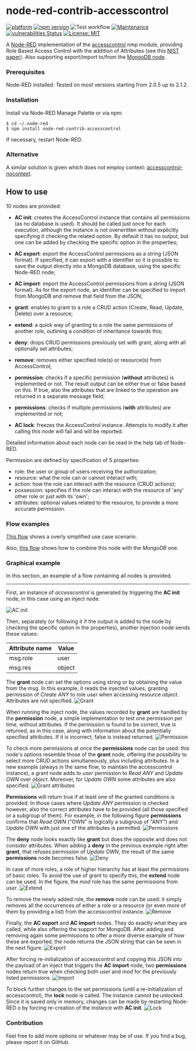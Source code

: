 # node-red-contrib-accesscontrol
[![platform](https://img.shields.io/badge/platform-Node--RED-red)](https://nodered.org)
[![npm version](https://badge.fury.io/js/node-red-contrib-accesscontrol.svg)](https://badge.fury.io/js/node-red-contrib-accesscontrol)
![Test workflow](https://github.com/edogimo/node-red-contrib-accesscontrol/actions/workflows/github-actions-general.yml/badge.svg)
[![Maintenance](https://img.shields.io/badge/Maintained%3F-yes-green.svg)](https://github.com/EdoGimo/node-red-contrib-accesscontrol/graphs/commit-activity)
[![vulnerabilities Status](https://snyk.io/test/github/edogimo/node-red-contrib-accesscontrol/badge.svg)](https://snyk.io/test/github/edogimo/node-red-contrib-accesscontrol)
[![License: MIT](https://img.shields.io/badge/License-MIT-yellow.svg)](https://opensource.org/licenses/MIT)

A [Node-RED](https://nodered.org/) implementation of the [accesscontrol](https://www.npmjs.com/package/accesscontrol) nmp module, providing Role Based Access Control with the addition of Attributes (see this [NIST paper](https://csrc.nist.gov/publications/detail/journal-article/2010/adding-attributes-to-role-based-access-control)). 
Also supporting export/import to/from the [MongoDB node](https://flows.nodered.org/node/node-red-node-mongodb).


### Prerequisites

Node-RED installed. Tested on most versions starting from 2.0.5 up to 2.1.2.


### Installation
 
Install via Node-RED Manage Palette or via npm:

```shell
$ cd ~/.node-red
$ npm install node-red-contrib-accesscontrol
```

If necessary, restart Node-RED.


### Alternative

A similar solution is given which does not employ context: [accesscontrol-nocontext](https://flows.nodered.org/node/node-red-contrib-accesscontrol-nocontext).


## How to use
10 nodes are provided:
- **AC init**: creates the AccessControl instance that contains all permissions (as no database is used). It should be called just once for each execution, although the instance is not overwritten without explicitly specifying it checking the related option. By default it has no output, but one can be added by checking the specific option in the properties;

- **AC export**: export the AccessControl permissions as a string (JSON format). If specified, it can export with a identifier so it is possible to save the output directly into a MongoDB database, using the specific Node-RED node;

- **AC import**: import the AccessControl permissions from a string (JSON format). As for the export node, an identifier can be specified to import from MongoDB and remove that field from the JSON;

- **grant**: enables to grant to a role a CRUD action (Create, Read, Update, Delete) over a resource;

- **extend**: a quick way of granting to a role the same permissions of another role, outlining a condition of inheritance towards this;

- **deny**: drops CRUD permissions previously set with grant, along with all optionally set attributes;

- **remove**: removes either specified role(s) or resource(s) from AccessControl;

- **permission**: checks if a specific permission (**without** attributes) is implemented or not. The result output can be either true or false based on this. If true, also the attributes that are linked to the operation are returned in a separate message field;

- **permissions**: checks if multiple permissions (**with** attributes) are implemented or not;

- **AC lock**: freezes the AccessControl instance. Attempts to modify it after calling this node will fail and will be reported.

Detailed information about each node can be read in the help tab of Node-RED.

Permission are defined by specification of 5 properties:
- role: the user or group of users receiving the authorization;
- resource: what the role can or cannot interact with;
- action: how the role can interact with the resource (CRUD actions);
- possession: specifies if the role can interact with the resource of 'any' other role or just with its 'own';
- attributes: optional values related to the resource, to provide a more accurate permission.



### Flow examples
[This flow](https://flows.nodered.org/flow/735d285b1e5fbf3f5c9f2495812c4292) shows a overly simplified use case scenario.

Also, [this flow](https://flows.nodered.org/flow/d9df53b07308813a6cb28511180351ed) shows how to combine this node with the *MongoDB* one.

### Graphical example
In this section, an example of a flow containing all nodes is provided.
<hr>

First, an instance of *accesscontrol* is generated by triggering the **AC init** node, in this case using an inject node.

![AC init](figures/init.png)

Then, separately (or following it if the output is added to the node by checking the specific option in the properties), another injection node sends these values:

| Attribute name   | Value       |
| -----------      | ----------- |
| msg.role         | user        |
| msg.res          | object      |

The **grant** node can set the options using string or by obtaining the value from the msg.
In this example, it reads the injected values, granting permission of *Create ANY* to role *user* when accessing resource *object*. Attributes are not specified.
![Grant](figures/grant.png)

When running the inject node, the values recorded by **grant** are handled by the **permission** node, a simple implementation to test one permission per time, without attributes. If the permission is found to be correct, true is returned, as in this case, along with information about the potentially specified attributes. If it is incorrect, false is instead returned.
![Permission](figures/permission.png)

To check more permissions at once the **permissions** node can be used: this node's options resemble those of the **grant** node, offering the possibility to select more CRUD actions simultaneously, plus including attributes. In a new example (always in the same flow, to maintain the accesscontrol instance), a grant node adds to *user* permission to *Read ANY* and *Update OWN* over *object*. Moreover, for *Update OWN* some attributes are also specified.
![Grant attributes](figures/grant_with_attr.png)

**Permissions** will return true if at least one of the granted conditions is provided. In those cases where *Update ANY* permission is checked however, also the correct attributes have to be provided (all those specified or a subgroup of them). For example, in the following figure **permissions** confirms that *Read OWN* ("OWN" is logically a subgroup of "ANY") and *Update OWN* with just one of the attributes is permitted.
![Permissions](figures/permissions.png)

The **deny** node looks exactly like **grant** but does the opposite and does not consider attributes. When adding a **deny** in the previous example right after **grant**, that refuses permission of *Update OWN*, the result of the same **permissions** node becomes false.
![Deny](figures/deny.png)

In case of more roles, a role of higher hierarchy has at least the permissions of basic roles. To avoid the use of grant to specify this, the **extend** node can be used. In the figure, the *mod* role has the same permissions from *user*.
![Extend](figures/extend.png)

To remove the newly added role, the **remove** node can be used: it simply removes all the occurrences of either a role or a resource (or even more of them by providing a list) from the accesscontrol instance.
![Remove](figures/remove.png)

Finally, the **AC export** and **AC import** nodes. They do exactly what they are called, while also offering the support for MongoDB. After adding and removing again some permissions to offer a more diverse example of how these are exported, the node returns the JSON string that can be seen in the next figure.
![Export](figures/export.png)

After forcing re-initialization of accesscontrol and copying this JSON into the payload of an inject that triggers the **AC import** node, two **permissions** nodes return true when checking both *user* and *mod* for the previously listed permissions.
![Import](figures/import.png)

To block further changes to the set permissions (until a re-initialization of accesscontrol), the **lock** node is called. The instance cannot be unlocked. Since it is saved only in memory, changes can be made by restarting Node-RED o by forcing re-creation of the instance with **AC init**.
![Lock](figures/lock.png)



### Contribution

Feel free to add more options or whatever may be of use. If you find a bug, please report it on GitHub.
